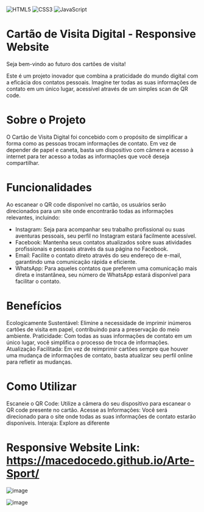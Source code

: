 
![HTML5](https://img.shields.io/badge/HTML5-E34F26?style=for-the-badge&logo=html5&logoColor=white)
![CSS3](https://img.shields.io/badge/CSS3-1572B6?style=for-the-badge&logo=css3&logoColor=white)
![JavaScript](https://img.shields.io/badge/JavaScript-F7DF1E?style=for-the-badge&logo=javascript&logoColor=black)

# Cartão de Visita Digital - Responsive Website

Seja bem-vindo ao futuro dos cartões de visita!
  
Este é um projeto inovador que combina a praticidade do mundo digital com a eficácia dos contatos pessoais.
Imagine ter todas as suas informações de contato em um único lugar, acessível através de um simples scan de QR code.

# Sobre o Projeto
O Cartão de Visita Digital foi concebido com o propósito de simplificar a forma como as pessoas trocam informações de contato. Em vez de depender de papel e caneta, basta um dispositivo com câmera e acesso à internet para ter acesso a todas as informações que você deseja compartilhar.

# Funcionalidades
Ao escanear o QR code disponível no cartão, os usuários serão direcionados para um site onde encontrarão todas as informações relevantes, incluindo:

- Instagram: Seja para acompanhar seu trabalho profissional ou suas aventuras pessoais, seu perfil no Instagram estará facilmente acessível.
- Facebook: Mantenha seus contatos atualizados sobre suas atividades profissionais e pessoais através da sua página no Facebook.
- Email: Facilite o contato direto através do seu endereço de e-mail, garantindo uma comunicação rápida e eficiente.
- WhatsApp: Para aqueles contatos que preferem uma comunicação mais direta e instantânea, seu número de WhatsApp estará disponível para facilitar o contato.
  
# Benefícios
Ecologicamente Sustentável: Elimine a necessidade de imprimir inúmeros cartões de visita em papel, contribuindo para a preservação do meio ambiente.
Praticidade: Com todas as suas informações de contato em um único lugar, você simplifica o processo de troca de informações.
Atualização Facilitada: Em vez de reimprimir cartões sempre que houver uma mudança de informações de contato, basta atualizar seu perfil online para refletir as mudanças.

# Como Utilizar
Escaneie o QR Code: Utilize a câmera do seu dispositivo para escanear o QR code presente no cartão.
Acesse as Informações: Você será direcionado para o site onde todas as suas informações de contato estarão disponíveis.
Interaja: Explore as diferente

# Responsive Website Link: https://macedocedo.github.io/Arte-Sport/

![image](https://github.com/macedocedo/ArteSport/assets/84480587/4114560f-dfc3-425d-8bb1-0a45112a2caf)

![image](https://github.com/macedocedo/ArteSport/assets/84480587/5d2e4b85-68db-43e8-8a16-16255968ed8c)


